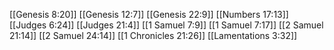 [[Genesis 8:20]]
[[Genesis 12:7]]
[[Genesis 22:9]]
[[Numbers 17:13]]
[[Judges 6:24]]
[[Judges 21:4]]
[[1 Samuel 7:9]]
[[1 Samuel 7:17]]
[[2 Samuel 21:14]]
[[2 Samuel 24:14]]
[[1 Chronicles 21:26]]
[[Lamentations 3:32]]
